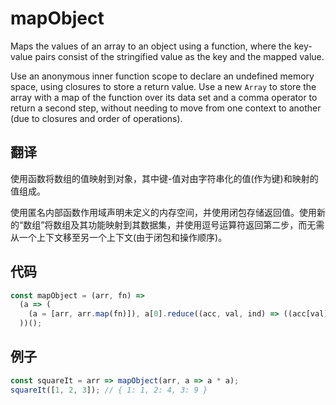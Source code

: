 # mapObject

Maps the values of an array to an object using a function, where the key-value pairs consist of the stringified value as the key and the mapped value.

Use an anonymous inner function scope to declare an undefined memory space, using closures to store a return value. Use a new `Array` to store the array with a map of the function over its data set and a comma operator to return a second step, without needing to move from one context to another (due to closures and order of operations).

## 翻译

使用函数将数组的值映射到对象，其中键-值对由字符串化的值(作为键)和映射的值组成。

使用匿名内部函数作用域声明未定义的内存空间，并使用闭包存储返回值。使用新的“数组”将数组及其功能映射到其数据集，并使用逗号运算符返回第二步，而无需从一个上下文移至另一个上下文(由于闭包和操作顺序)。

## 代码

```js
const mapObject = (arr, fn) =>
  (a => (
    (a = [arr, arr.map(fn)]), a[0].reduce((acc, val, ind) => ((acc[val] = a[1][ind]), acc), {})
  ))();
```

## 例子

```js
const squareIt = arr => mapObject(arr, a => a * a);
squareIt([1, 2, 3]); // { 1: 1, 2: 4, 3: 9 }
```
